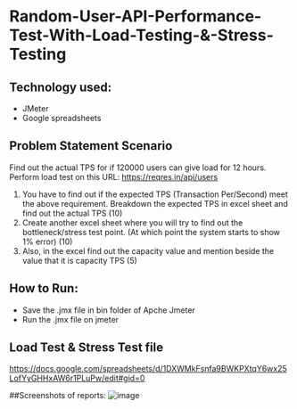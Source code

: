 # Random-User-API-Performance-Test-With-Load-Testing-&-Stress-Testing
## Technology used:
- JMeter
- Google spreadsheets

## Problem Statement Scenario
Find out the actual TPS for if 120000 users can give load for 12 hours.
Perform load test on this URL: https://reqres.in/api/users
1. You have to find out if the expected TPS (Transaction Per/Second) meet the above requirement. Breakdown the expected TPS in excel sheet and find out the actual TPS (10)
2. Create another excel sheet where you will try to find out the bottleneck/stress test point. (At which point the system starts to show 1% error) (10)
3. Also, in the excel find out the capacity value and mention beside the value that it is capacity TPS (5)

## How to Run:
- Save the .jmx file in bin folder of Apche Jmeter
- Run the .jmx file on jmeter

## Load Test & Stress Test file
https://docs.google.com/spreadsheets/d/1DXWMkFsnfa9BWKPXtqY6wx25LofYyGHHxAW6r1PLuPw/edit#gid=0

##Screenshots of reports:
![image](https://github.com/Tama-Shil/Random-User-API-Performance-Test/assets/51587530/fef05f36-c5a2-4033-aaac-0676d2e91ef9)


